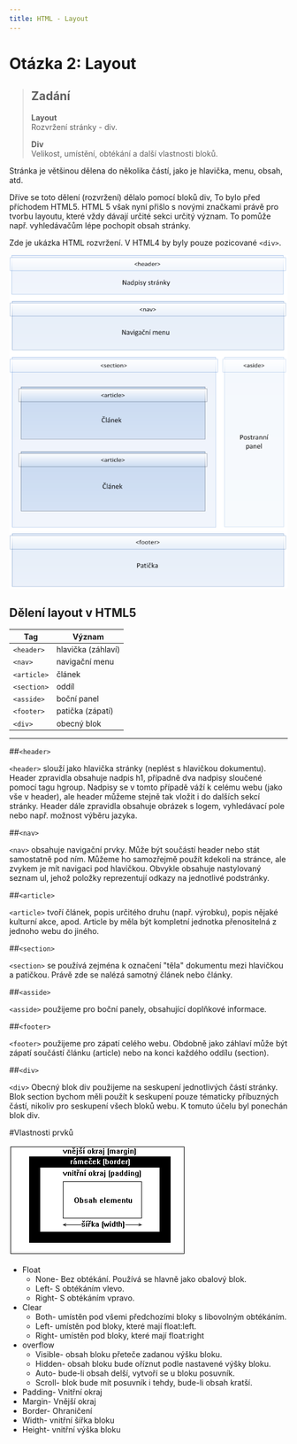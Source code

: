 ```yaml
---
title: HTML - Layout
---
```


Otázka 2: Layout
================

> Zadání
> ------
> 
> **Layout**  
> Rozvržení stránky - div.
> 
> **Div**  
> Velikost, umístění, obtékání a další vlastnosti bloků.

Stránka je většinou dělena do několika částí, jako je hlavička, menu, obsah, atd.

Dříve se toto dělení (rozvržení) dělalo pomocí bloků div, To bylo před příchodem HTML5. HTML 5 však nyní přišlo s novými značkami právě pro tvorbu layoutu, které vždy dávají určité sekci určitý význam. To pomůže např. vyhledávačům lépe pochopit obsah stránky.

Zde je ukázka HTML rozvržení. V HTML4 by byly pouze pozicované `<div>`.

![layout html5][1]

Dělení layout v HTML5
---------------------

Tag         | Význam
------------|------------------------
`<header>`  | hlavička (záhlaví)
`<nav>`     | navigační menu
`<article>` | článek
`<section>` | oddíl
`<asside>`  | boční panel
`<footer>`  | patička (zápatí)
`<div>`     | obecný blok

------------------------------------------

##`<header>`

`<header>` slouží jako hlavička stránky (neplést s hlavičkou dokumentu). Header zpravidla obsahuje nadpis h1, případně dva nadpisy sloučené pomocí tagu hgroup. Nadpisy se v tomto případě váží k celému webu (jako vše v header), ale header můžeme stejně tak vložit i do dalších sekcí stránky. Header dále zpravidla obsahuje obrázek s logem, vyhledávací pole nebo např. možnost výběru jazyka.

##`<nav>`

`<nav>` obsahuje navigační prvky. Může být součástí header nebo stát samostatně pod ním. Můžeme ho samozřejmě použít kdekoli na stránce, ale zvykem je mít navigaci pod hlavičkou. Obvykle obsahuje nastylovaný seznam ul, jehož položky reprezentují odkazy na jednotlivé podstránky.

##`<article>`

`<article>` tvoří článek, popis určitého druhu (např. výrobku), popis nějaké kulturní akce, apod. Article by měla být kompletní jednotka přenositelná z jednoho webu do jiného.

##`<section>`

`<section>` se používá zejména k označení "těla" dokumentu mezi hlavičkou a patičkou. Právě zde se nalézá samotný článek nebo články.

##`<asside>`

`<asside>` použijeme pro boční panely, obsahující doplňkové informace.

##`<footer>`

`<footer>` použijeme pro zápatí celého webu. Obdobně jako záhlaví může být zápatí součástí článku (article) nebo na konci každého oddílu (section).

##`<div>`

`<div>` Obecný blok div použijeme na seskupení jednotlivých částí stránky. Blok section bychom měli použít k seskupení pouze tématicky příbuzných částí, nikoliv pro seskupení všech bloků webu. K tomuto účelu byl ponechán blok div.

#Vlastnosti prvků

![box model][2]

* Float
    * None- Bez obtékání. Používá se hlavně jako obalový blok.
    * Left- S obtékáním vlevo.
    * Right- S obtékáním vpravo.
* Clear
    * Both- umístěn pod všemi předchozími bloky s libovolným obtékáním.
    * Left- umístěn pod bloky, které mají float:left.
    * Right- umístěn pod bloky, které mají float:right
* overflow
    * Visible- obsah bloku přeteče zadanou výšku bloku.
    * Hidden- obsah bloku bude oříznut podle nastavené výšky bloku.
    * Auto- bude-li obsah delší, vytvoří se u bloku posuvník.
    * Scroll- blok bude mít posuvník i tehdy, bude-li obsah kratší.
* Padding- Vnitřní okraj
* Margin- Vnější okraj
* Border- Ohraničení
* Width- vnitřní šířka bloku
* Height- vnitřní výška bloku

[1]: images/wa02_layout.png
[2]: images/wa02_boxmodel.gif
